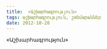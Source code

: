 ```yaml
---
title:  «Աշխարհագրություն» 
tags: աշխարհագրություն, շտեմարաններ
date: 2012-10-28
---
```



«Աշխարհագրություն»